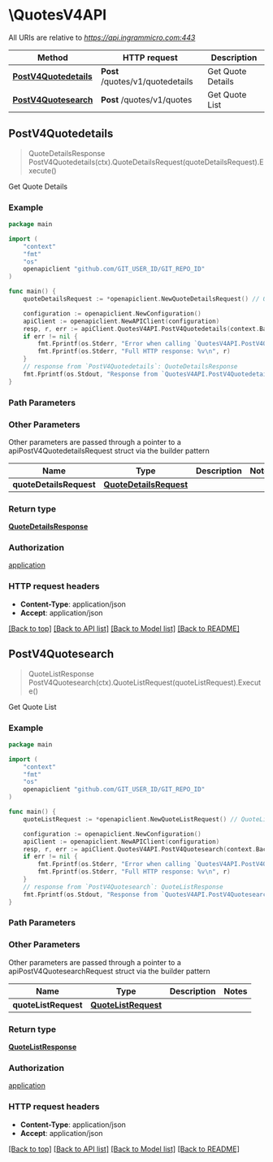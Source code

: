 # \QuotesV4API

All URIs are relative to *https://api.ingrammicro.com:443*

Method | HTTP request | Description
------------- | ------------- | -------------
[**PostV4Quotedetails**](QuotesV4API.md#PostV4Quotedetails) | **Post** /quotes/v1/quotedetails | Get Quote Details
[**PostV4Quotesearch**](QuotesV4API.md#PostV4Quotesearch) | **Post** /quotes/v1/quotes | Get Quote List



## PostV4Quotedetails

> QuoteDetailsResponse PostV4Quotedetails(ctx).QuoteDetailsRequest(quoteDetailsRequest).Execute()

Get Quote Details



### Example

```go
package main

import (
	"context"
	"fmt"
	"os"
	openapiclient "github.com/GIT_USER_ID/GIT_REPO_ID"
)

func main() {
	quoteDetailsRequest := *openapiclient.NewQuoteDetailsRequest() // QuoteDetailsRequest |  (optional)

	configuration := openapiclient.NewConfiguration()
	apiClient := openapiclient.NewAPIClient(configuration)
	resp, r, err := apiClient.QuotesV4API.PostV4Quotedetails(context.Background()).QuoteDetailsRequest(quoteDetailsRequest).Execute()
	if err != nil {
		fmt.Fprintf(os.Stderr, "Error when calling `QuotesV4API.PostV4Quotedetails``: %v\n", err)
		fmt.Fprintf(os.Stderr, "Full HTTP response: %v\n", r)
	}
	// response from `PostV4Quotedetails`: QuoteDetailsResponse
	fmt.Fprintf(os.Stdout, "Response from `QuotesV4API.PostV4Quotedetails`: %v\n", resp)
}
```

### Path Parameters



### Other Parameters

Other parameters are passed through a pointer to a apiPostV4QuotedetailsRequest struct via the builder pattern


Name | Type | Description  | Notes
------------- | ------------- | ------------- | -------------
 **quoteDetailsRequest** | [**QuoteDetailsRequest**](QuoteDetailsRequest.md) |  | 

### Return type

[**QuoteDetailsResponse**](QuoteDetailsResponse.md)

### Authorization

[application](../README.md#application)

### HTTP request headers

- **Content-Type**: application/json
- **Accept**: application/json

[[Back to top]](#) [[Back to API list]](../README.md#documentation-for-api-endpoints)
[[Back to Model list]](../README.md#documentation-for-models)
[[Back to README]](../README.md)


## PostV4Quotesearch

> QuoteListResponse PostV4Quotesearch(ctx).QuoteListRequest(quoteListRequest).Execute()

Get Quote List



### Example

```go
package main

import (
	"context"
	"fmt"
	"os"
	openapiclient "github.com/GIT_USER_ID/GIT_REPO_ID"
)

func main() {
	quoteListRequest := *openapiclient.NewQuoteListRequest() // QuoteListRequest |  (optional)

	configuration := openapiclient.NewConfiguration()
	apiClient := openapiclient.NewAPIClient(configuration)
	resp, r, err := apiClient.QuotesV4API.PostV4Quotesearch(context.Background()).QuoteListRequest(quoteListRequest).Execute()
	if err != nil {
		fmt.Fprintf(os.Stderr, "Error when calling `QuotesV4API.PostV4Quotesearch``: %v\n", err)
		fmt.Fprintf(os.Stderr, "Full HTTP response: %v\n", r)
	}
	// response from `PostV4Quotesearch`: QuoteListResponse
	fmt.Fprintf(os.Stdout, "Response from `QuotesV4API.PostV4Quotesearch`: %v\n", resp)
}
```

### Path Parameters



### Other Parameters

Other parameters are passed through a pointer to a apiPostV4QuotesearchRequest struct via the builder pattern


Name | Type | Description  | Notes
------------- | ------------- | ------------- | -------------
 **quoteListRequest** | [**QuoteListRequest**](QuoteListRequest.md) |  | 

### Return type

[**QuoteListResponse**](QuoteListResponse.md)

### Authorization

[application](../README.md#application)

### HTTP request headers

- **Content-Type**: application/json
- **Accept**: application/json

[[Back to top]](#) [[Back to API list]](../README.md#documentation-for-api-endpoints)
[[Back to Model list]](../README.md#documentation-for-models)
[[Back to README]](../README.md)

